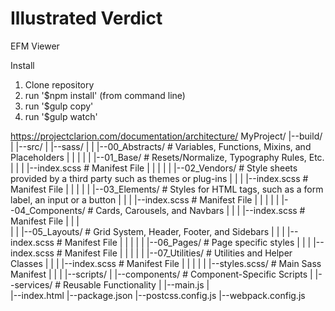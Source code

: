 # Illustrated Verdict
EFM Viewer

Install
1. Clone repository
2. run '$npm install' (from command line)
3. run '$gulp copy'
3. run '$gulp watch'


https://projectclarion.com/documentation/architecture/
MyProject/
|--build/
|
|--src/
|  |--sass/
|  |  |--00_Abstracts/     # Variables, Functions, Mixins, and Placeholders
|  |  |
|  |  |--01_Base/          # Resets/Normalize, Typography Rules, Etc.
|  |  |  |--index.scss     # Manifest File
|  |  |
|  |  |--02_Vendors/       # Style sheets provided by a third party such as themes or plug-ins
|  |  |  |--index.scss     # Manifest File
|  |  |
|  |  |--03_Elements/      # Styles for HTML tags, such as a form label, an input or a button
|  |  |  |--index.scss     # Manifest File
|  |  |
|  |  |--04_Components/    # Cards, Carousels, and Navbars
|  |  |  |--index.scss     # Manifest File
|  |  |  
|  |  |--05_Layouts/       # Grid System, Header, Footer, and Sidebars
|  |  |  |--index.scss     # Manifest File
|  |  |
|  |  |--06_Pages/         # Page specific styles
|  |  |  |--index.scss     # Manifest File
|  |  |
|  |  |--07_Utilities/     # Utilities and Helper Classes
|  |  |  |--index.scss     # Manifest File
|  |  |
|  |  |--styles.scss/      # Main Sass Manifest
|  |
|  |--scripts/
|     |--components/       # Component-Specific Scripts
|     |--services/         # Reusable Functionality
|     |--main.js
|   
|--index.html
|--package.json
|--postcss.config.js
|--webpack.config.js
